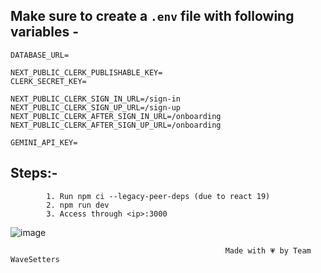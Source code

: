 

## Make sure to create a `.env` file with following variables -

```
DATABASE_URL=

NEXT_PUBLIC_CLERK_PUBLISHABLE_KEY=
CLERK_SECRET_KEY=

NEXT_PUBLIC_CLERK_SIGN_IN_URL=/sign-in
NEXT_PUBLIC_CLERK_SIGN_UP_URL=/sign-up
NEXT_PUBLIC_CLERK_AFTER_SIGN_IN_URL=/onboarding
NEXT_PUBLIC_CLERK_AFTER_SIGN_UP_URL=/onboarding

GEMINI_API_KEY=
```
##  Steps:- 
            1. Run npm ci --legacy-peer-deps (due to react 19)
            2. npm run dev
            3. Access through <ip>:3000


![image](https://github.com/user-attachments/assets/959f51ca-f7a1-4904-b1b3-efe5ba31a28b)

                                                    Made with 💗 by Team WaveSetters

